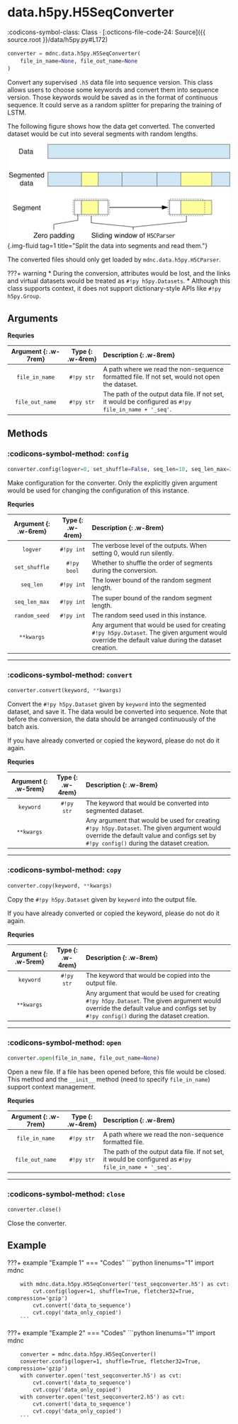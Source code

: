 # data.h5py.H5SeqConverter

:codicons-symbol-class: Class · [:octicons-file-code-24: Source]({{ source.root }}/data/h5py.py#L172)

```python
converter = mdnc.data.h5py.H5SeqConverter(
    file_in_name=None, file_out_name=None
)
```

Convert any supervised `.h5` data file into sequence version. This class allows users to choose some keywords and convert them into sequence version. Those keywords would be saved as in the format of continuous sequence. It could serve as a random splitter for preparing the training of LSTM.

The following figure shows how the data get converted. The converted dataset would be cut into several segments with random lengths.

![](./seq-read.svg){.img-fluid tag=1 title="Split the data into segments and read them."}

The converted files should only get loaded by `mdnc.data.h5py.H5CParser`.

???+ warning
    * During the conversion, attributes would be lost, and the links and virtual datasets would be treated as `#!py h5py.Datasets`.
    * Although this class supports context, it does not support dictionary-style APIs like `#!py h5py.Group`.

## Arguments

**Requries**

| Argument {: .w-7rem} | Type {: .w-4rem} | Description {: .w-8rem} |
| :------: | :-----: | :---------- |
| `file_in_name` | `#!py str` | A path where we read the non-sequence formatted file. If not set, would not open the dataset. |
| `file_out_name` | `#!py str` | The path of the output data file. If not set, it would be configured as `#!py file_in_name + '_seq'`. |

## Methods

### :codicons-symbol-method: `config`

```python
converter.config(logver=0, set_shuffle=False, seq_len=10, seq_len_max=20, random_seed=2048, **kwargs)
```

Make configuration for the converter. Only the explicitly given argument would be used for changing the configuration of this instance.

**Requries**

| Argument {: .w-6rem} | Type {: .w-4rem} | Description {: .w-8rem} |
| :------: | :-----: | :---------- |
| `logver` | `#!py int` | The verbose level of the outputs. When setting 0, would run silently. |
| `set_shuffle` | `#!py bool` | Whether to shuffle the order of segments during the conversion. |
| `seq_len` | `#!py int` | The lower bound of the random segment length. |
| `seq_len_max` | `#!py int` | The super bound of the random segment length. |
| `random_seed` | `#!py int` | The random seed used in this instance. |
| `**kwargs` | | Any argument that would be used for creating `#!py h5py.Dataset`. The given argument would override the default value during the dataset creation. |

-----

### :codicons-symbol-method: `convert`

```python
converter.convert(keyword, **kwargs)
```

Convert the `#!py h5py.Dataset` given by `keyword` into the segmented dataset, and save it. The data would be converted into sequence. Note that before the conversion, the data should be arranged continuously of the batch axis.

If you have already converted or copied the keyword, please do not do it again.

**Requries**

| Argument {: .w-5rem} | Type {: .w-4rem} | Description {: .w-8rem} |
| :------: | :-----: | :---------- |
| `keyword` | `#!py str` | The keyword that would be converted into segmented dataset. |
| `**kwargs` | | Any argument that would be used for creating `#!py h5py.Dataset`. The given argument would override the default value and configs set by `#!py config()` during the dataset creation. |

-----

### :codicons-symbol-method: `copy`

```python
converter.copy(keyword, **kwargs)
```

Copy the `#!py h5py.Dataset` given by `keyword` into the output file.

If you have already converted or copied the keyword, please do not do it again.

**Requries**

| Argument {: .w-5rem} | Type {: .w-4rem} | Description {: .w-8rem} |
| :------: | :-----: | :---------- |
| `keyword` | `#!py str` | The keyword that would be copied into the output file. |
| `**kwargs` | | Any argument that would be used for creating `#!py h5py.Dataset`. The given argument would override the default value and configs set by `#!py config()` during the dataset creation. |

-----

### :codicons-symbol-method: `open`

```python
converter.open(file_in_name, file_out_name=None)
```

Open a new file. If a file has been opened before, this file would be closed. This method and the `__init__` method (need to specify `file_in_name`) support context management.

**Requries**

| Argument {: .w-7rem} | Type {: .w-4rem} | Description {: .w-8rem} |
| :------: | :-----: | :---------- |
| `file_in_name` | `#!py str` | A path where we read the non-sequence formatted file. |
| `file_out_name` | `#!py str` | The path of the output data file. If not set, it would be configured as `#!py file_in_name + '_seq'`. |

-----

### :codicons-symbol-method: `close`

```python
converter.close()
```

Close the converter.

## Example

???+ example "Example 1"
    === "Codes"
        ```python linenums="1"
        import mdnc

        with mdnc.data.h5py.H5SeqConverter('test_seqconverter.h5') as cvt:
            cvt.config(logver=1, shuffle=True, fletcher32=True, compression='gzip')
            cvt.convert('data_to_sequence')
            cvt.copy('data_only_copied')
        ```

???+ example "Example 2"
    === "Codes"
        ```python linenums="1"
        import mdnc

        converter = mdnc.data.h5py.H5SeqConverter()
        converter.config(logver=1, shuffle=True, fletcher32=True, compression='gzip')
        with converter.open('test_seqconverter.h5') as cvt:
            cvt.convert('data_to_sequence')
            cvt.copy('data_only_copied')
        with converter.open('test_seqconverter2.h5') as cvt:
            cvt.convert('data_to_sequence')
            cvt.copy('data_only_copied')
        ```

